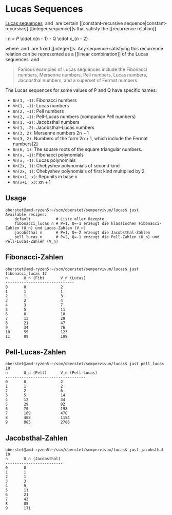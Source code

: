 # Lucas Sequences

[Lucas sequences](https://en.wikipedia.org/wiki/Lucas_sequence) <math>U_n(P,Q)</math> and <math>V_n(P, Q)</math> are certain [[constant-recursive sequence|constant-recursive]] [[integer sequence]]s that satisfy the [[recurrence relation]]

: <math>x*n = P \cdot x*{n - 1} - Q \cdot x\_{n - 2}</math>

where <math>P</math> and <math>Q</math> are fixed [[integer]]s. Any sequence satisfying this recurrence relation can be represented as a [[linear combination]] of the Lucas sequences <math>U_n(P, Q)</math> and <math>V_n(P, Q).</math>

> Famous examples of Lucas sequences include the Fibonacci numbers, Mersenne numbers,
> Pell numbers, Lucas numbers, Jacobsthal numbers, and a superset of Fermat numbers

The Lucas sequences for some values of P and Q have specific names:

- `Un(1, −1)`: Fibonacci numbers
- `Vn(1, −1)`: Lucas numbers
- `Un(2, −1)`: Pell numbers
- `Vn(2, −1)`: Pell–Lucas numbers (companion Pell numbers)
- `Un(1, −2)`: Jacobsthal numbers
- `Vn(1, −2)`: Jacobsthal–Lucas numbers
- `Un(3, 2)`: Mersenne numbers 2n − 1
- `Vn(3, 2)`: Numbers of the form 2n + 1, which include the Fermat numbers[2]
- `Un(6, 1)`: The square roots of the square triangular numbers.
- `Un(x, −1)`: Fibonacci polynomials
- `Vn(x, −1)`: Lucas polynomials
- `Un(2x, 1)`: Chebyshev polynomials of second kind
- `Vn(2x, 1)`: Chebyshev polynomials of first kind multiplied by 2
- `Un(x+1, x)`: Repunits in base x
- `Vn(x+1, x)`: xn + 1


## Usage

```
oberstet@amd-ryzen5:~/scm/oberstet/sempervivum/lucas$ just
Available recipes:
    default           # Liste aller Rezepte
    fibonacci_lucas n # P=1, Q=-1 erzeugt die klassischen Fibonacci-Zahlen (U_n) und Lucas-Zahlen (V_n)
    jacobsthal n      # P=1, Q=-2 erzeugt die Jacobsthal-Zahlen
    pell_lucas n      # P=2, Q=-1 erzeugt die Pell-Zahlen (U_n) und Pell-Lucas-Zahlen (V_n)
```

## Fibonacci-Zahlen

```
oberstet@amd-ryzen5:~/scm/oberstet/sempervivum/lucas$ just fibonacci_lucas 12
n       U_n (Fib)       V_n (Lucas)
------------------------------
0       0               2
1       1               1
2       1               3
3       2               4
4       3               7
5       5               11
6       8               18
7       13              29
8       21              47
9       34              76
10      55              123
11      89              199
```

## Pell-Lucas-Zahlen

```
oberstet@amd-ryzen5:~/scm/oberstet/sempervivum/lucas$ just pell_lucas 10
n       U_n (Pell)      V_n (Pell-Lucas)
-----------------------------------
0       0               2
1       1               2
2       2               6
3       5               14
4       12              34
5       29              82
6       70              198
7       169             478
8       408             1154
9       985             2786
```

## Jacobsthal-Zahlen

```
oberstet@amd-ryzen5:~/scm/oberstet/sempervivum/lucas$ just jacobsthal 10
n       U_n (Jacobsthal)
-------------------------
0       0
1       1
2       1
3       3
4       5
5       11
6       21
7       43
8       85
9       171
```
